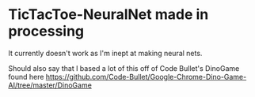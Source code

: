 # TicTacToe-NeuralNet made in processing
It currently doesn't work as I'm inept at making neural nets.

Should also say that I based a lot of this off of Code Bullet's DinoGame found here https://github.com/Code-Bullet/Google-Chrome-Dino-Game-AI/tree/master/DinoGame
